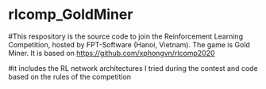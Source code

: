 # rlcomp_GoldMiner
#This respository is the source code to join the Reinforcement Learning Competition, hosted by FPT-Software (Hanoi, Vietnam). The game is Gold Miner. It is based on https://github.com/xphongvn/rlcomp2020

#it includes the RL network architectures I tried during the contest and code based on the rules of the competition
